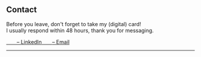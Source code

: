## Contact

Before you leave, don't forget to take my (digital) card! <br>
I usually respond within 48 hours, thank you for messaging.

<a target="_blank" rel="noopener" href="https://www.linkedin.com/in/emilyy-chau">&emsp;&emsp;<span>– LinkedIn</span></a><a target="_blank" rel="noopener" href="mailto:chau6054@mylaurier.ca">&emsp;&emsp;<span>– Email</span></a>

---